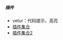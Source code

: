 ##### 插件
+ vetur：代码提示，高亮
+ [插件集合](https://juejin.im/entry/58abd46f2f301e006bdaa102)
+ [插件集合2](https://juejin.im/post/5be53004f265da615b70f7a0)
